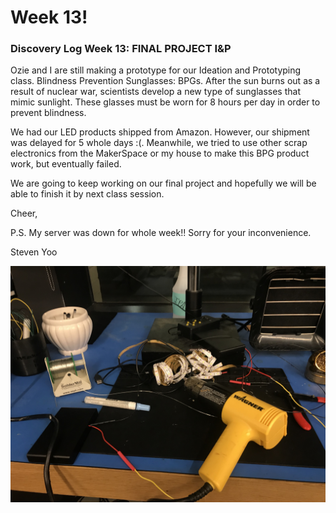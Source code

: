 # Week 13!

### Discovery Log Week 13: FINAL PROJECT I&P

Ozie and I are still making a prototype for our Ideation and Prototyping class. Blindness Prevention Sunglasses: BPGs. After the sun burns out as a result of nuclear war, scientists develop a new type of sunglasses that mimic sunlight. These glasses must be worn for 8 hours per day in order to prevent blindness.

We had our LED products shipped from Amazon. However, our shipment was delayed for 5 whole days :\(. Meanwhile, we tried to use other scrap electronics from the MakerSpace or my house to make this BPG product work, but eventually failed.

We are going to keep working on our final project and hopefully we will be able to finish it by next class session. 

Cheer,

P.S. My server was down for whole week!! Sorry for your inconvenience.  

Steven Yoo

![](../.gitbook/assets/img_5321.jpg)


